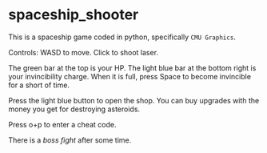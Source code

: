 # spaceship_shooter
This is a spaceship game coded in python, specifically `CMU Graphics`. 

Controls: WASD to move. Click to shoot laser.

The green bar at the top is your HP. The light blue bar at the bottom right is your invincibility charge. When it is full, press Space to become invincible for a short of time. 

Press the light blue button to open the shop. You can buy upgrades with the money you get for destroying asteroids. 

Press o+p to enter a cheat code.

There is a *boss fight* after some time.
